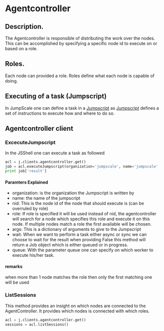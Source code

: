 Agentcontroller
===============

Description.
------------

The Agentcontroller is responsible of distributing the work over the
nodes. This can be accomplished by specifying a specific node id to
execute on or based on a role.

Roles.
------

Each node can provided a role. Roles define what each node is capable of
doing.

Executing of a task (Jumpscript)
--------------------------------

In JumpScale one can define a task in a [Jumpscript](Jumpscript.md) as
[Jumpscript](Jumpscript.md) defines a set of instructions to execute how and
where to do so.

Agentcontroller client
----------------------

### ExcecuteJumpscript

In the JSShell one can execute a task as followed

```python
acl = j.clients.agentcontroller.get()
job = acl.executeJumpscript(organization='jumpscale', name='jumpscale', nid=1, role=None, args={'msg':'bleh'}, timeout=600, wait=True, queue='')
print job['result']
```

#### Paramters Explained

-   organization: is the organization the Jumpscript is written by
-   name: the name of the jumpscript
-   nid: This is the node id of the node that should execute is (can be
    overruled by role)
-   role: If role is specified it will be used instead of nid, the
    agentcontroller will search for a node which specifies this role and
    execute it on this node. If multiple nodes match a role the first
    available will be chosen.
-   args: This is a dictionary of arguments to give to the Jumpscript
-   wait: When we want to perform a task either async or sync we can
    choose to wait for the result when providing False this method will
    return a Job object which is either queued or in progress.
-   queue: With the parameter queue one can specify on which worker to
    execute his/her task.

#### remarks

when more than 1 node matches the role then only the first matching one
will be used

### ListSessions

This method provides an insight on which nodes are connected to the
AgentController. It provides which nodes is connected with which roles.

```python
acl = j.clients.agentcontroller.get()
sessions = acl.listSessions()
```

